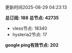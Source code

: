 更新时间2025-08-29 04:23:13

**总订阅: 188**
**总节点: 42735**
- vless节点: 18340
- hysteria2节点: 17

**google ping有效节点: 202**
